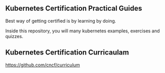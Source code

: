 

## Kubernetes Certification Practical Guides

Best way of getting certified is by learning by doing. 

Inside this repository, you will many kubernetes examples, exercises and quizzes.

## Kubernetes Certification Curricaulam

https://github.com/cncf/curriculum


